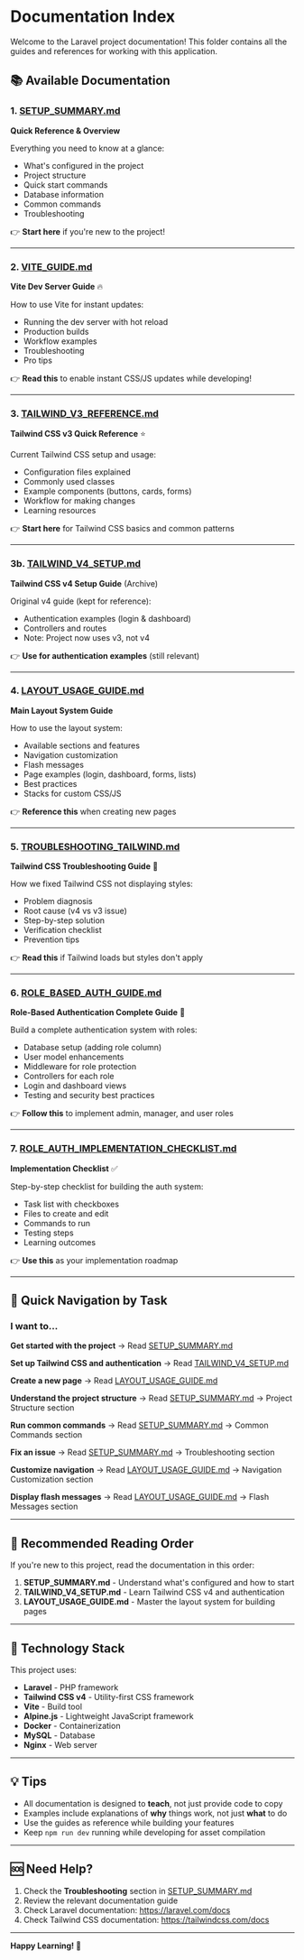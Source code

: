 # Documentation Index

Welcome to the Laravel project documentation! This folder contains all the guides and references for working with this application.

## 📚 Available Documentation

### 1. [SETUP_SUMMARY.md](SETUP_SUMMARY.md)

**Quick Reference & Overview**

Everything you need to know at a glance:

- What's configured in the project
- Project structure
- Quick start commands
- Database information
- Common commands
- Troubleshooting

👉 **Start here** if you're new to the project!

---

### 2. [VITE_GUIDE.md](VITE_GUIDE.md)

**Vite Dev Server Guide** 🔥

How to use Vite for instant updates:

- Running the dev server with hot reload
- Production builds
- Workflow examples
- Troubleshooting
- Pro tips

👉 **Read this** to enable instant CSS/JS updates while developing!

---

### 3. [TAILWIND_V3_REFERENCE.md](TAILWIND_V3_REFERENCE.md)

**Tailwind CSS v3 Quick Reference** ⭐

Current Tailwind CSS setup and usage:

- Configuration files explained
- Commonly used classes
- Example components (buttons, cards, forms)
- Workflow for making changes
- Learning resources

👉 **Start here** for Tailwind CSS basics and common patterns

---

### 3b. [TAILWIND_V4_SETUP.md](TAILWIND_V4_SETUP.md)

**Tailwind CSS v4 Setup Guide** (Archive)

Original v4 guide (kept for reference):

- Authentication examples (login & dashboard)
- Controllers and routes
- Note: Project now uses v3, not v4

👉 **Use for authentication examples** (still relevant)

---

### 4. [LAYOUT_USAGE_GUIDE.md](LAYOUT_USAGE_GUIDE.md)

**Main Layout System Guide**

How to use the layout system:

- Available sections and features
- Navigation customization
- Flash messages
- Page examples (login, dashboard, forms, lists)
- Best practices
- Stacks for custom CSS/JS

👉 **Reference this** when creating new pages

---

### 5. [TROUBLESHOOTING_TAILWIND.md](TROUBLESHOOTING_TAILWIND.md)

**Tailwind CSS Troubleshooting Guide** 🔧

How we fixed Tailwind CSS not displaying styles:

- Problem diagnosis
- Root cause (v4 vs v3 issue)
- Step-by-step solution
- Verification checklist
- Prevention tips

👉 **Read this** if Tailwind loads but styles don't apply

---

### 6. [ROLE_BASED_AUTH_GUIDE.md](ROLE_BASED_AUTH_GUIDE.md)

**Role-Based Authentication Complete Guide** 🔐

Build a complete authentication system with roles:

- Database setup (adding role column)
- User model enhancements
- Middleware for role protection
- Controllers for each role
- Login and dashboard views
- Testing and security best practices

👉 **Follow this** to implement admin, manager, and user roles

---

### 7. [ROLE_AUTH_IMPLEMENTATION_CHECKLIST.md](ROLE_AUTH_IMPLEMENTATION_CHECKLIST.md)

**Implementation Checklist** ✅

Step-by-step checklist for building the auth system:

- Task list with checkboxes
- Files to create and edit
- Commands to run
- Testing steps
- Learning outcomes

👉 **Use this** as your implementation roadmap

---

## 🎯 Quick Navigation by Task

### I want to...

**Get started with the project**
→ Read [SETUP_SUMMARY.md](SETUP_SUMMARY.md)

**Set up Tailwind CSS and authentication**
→ Read [TAILWIND_V4_SETUP.md](TAILWIND_V4_SETUP.md)

**Create a new page**
→ Read [LAYOUT_USAGE_GUIDE.md](LAYOUT_USAGE_GUIDE.md)

**Understand the project structure**
→ Read [SETUP_SUMMARY.md](SETUP_SUMMARY.md) → Project Structure section

**Run common commands**
→ Read [SETUP_SUMMARY.md](SETUP_SUMMARY.md) → Common Commands section

**Fix an issue**
→ Read [SETUP_SUMMARY.md](SETUP_SUMMARY.md) → Troubleshooting section

**Customize navigation**
→ Read [LAYOUT_USAGE_GUIDE.md](LAYOUT_USAGE_GUIDE.md) → Navigation Customization section

**Display flash messages**
→ Read [LAYOUT_USAGE_GUIDE.md](LAYOUT_USAGE_GUIDE.md) → Flash Messages section

---

## 📖 Recommended Reading Order

If you're new to this project, read the documentation in this order:

1. **SETUP_SUMMARY.md** - Understand what's configured and how to start
2. **TAILWIND_V4_SETUP.md** - Learn Tailwind CSS v4 and authentication
3. **LAYOUT_USAGE_GUIDE.md** - Master the layout system for building pages

---

## 🔧 Technology Stack

This project uses:

- **Laravel** - PHP framework
- **Tailwind CSS v4** - Utility-first CSS framework
- **Vite** - Build tool
- **Alpine.js** - Lightweight JavaScript framework
- **Docker** - Containerization
- **MySQL** - Database
- **Nginx** - Web server

---

## 💡 Tips

- All documentation is designed to **teach**, not just provide code to copy
- Examples include explanations of **why** things work, not just **what** to do
- Use the guides as reference while building your features
- Keep `npm run dev` running while developing for asset compilation

---

## 🆘 Need Help?

1. Check the **Troubleshooting** section in [SETUP_SUMMARY.md](SETUP_SUMMARY.md)
2. Review the relevant documentation guide
3. Check Laravel documentation: https://laravel.com/docs
4. Check Tailwind CSS documentation: https://tailwindcss.com/docs

---

**Happy Learning! 🚀**
